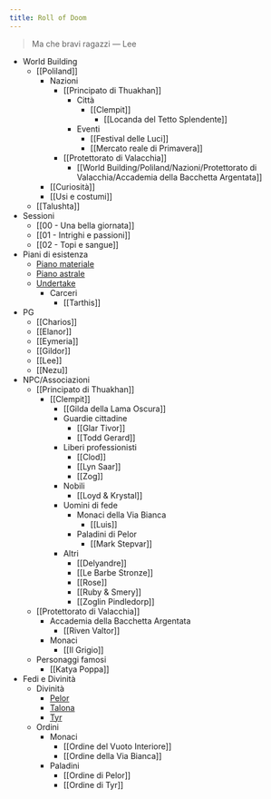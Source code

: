 ```yaml
---
title: Roll of Doom
---
```

>Ma che bravi ragazzi
>— Lee

- World Building
	- [[Poliland]]
		- Nazioni
			- [[Principato di Thuakhan]]
				- Città
					- [[Clempit]]
						- [[Locanda del Tetto Splendente]]
				- Eventi
					- [[Festival delle Luci]]
					- [[Mercato reale di Primavera]]
			- [[Protettorato di Valacchia]]
				- [[World Building/Poliland/Nazioni/Protettorato di Valacchia/Accademia della Bacchetta Argentata]]
		- [[Curiosità]]
		- [[Usi e costumi]]
	- [[Talushta]]
- Sessioni
	- [[00 - Una bella giornata]]
	- [[01 - Intrighi e passioni]]
	- [[02 - Topi e sangue]]
- Piani di esistenza
	- [Piano materiale](https://forgottenrealms.fandom.com/wiki/Prime_Material_plane)
	- [Piano astrale](https://forgottenrealms.fandom.com/wiki/Astral_Plane)
	- [Undertake](https://forgottenrealms.fandom.com/wiki/Underdark)
		- Carceri
			- [[Tarthis]]
- PG
	- [[Charios]]
	- [[Elanor]]
	- [[Eymeria]]
	- [[Gildor]]
	- [[Lee]]
	- [[Nezu]]
- NPC/Associazioni
	- [[Principato di Thuakhan]]
		- [[Clempit]]
			- [[Gilda della Lama Oscura]]
			- Guardie cittadine
				- [[Glar Tivor]]
				- [[Todd Gerard]]
			- Liberi professionisti
				- [[Clod]]
				- [[Lyn Saar]]
				- [[Zog]]
			- Nobili
				- [[Loyd & Krystal]]
			- Uomini di fede
				- Monaci della Via Bianca
					- [[Luis]]
				- Paladini di Pelor
					- [[Mark Stepvar]]
			- Altri
				- [[Delyandre]]
				- [[Le Barbe Stronze]]
				- [[Rose]]
				- [[Ruby & Smery]]
				- [[Zoglin Pindledorp]]
	- [[Protettorato di Valacchia]]
		- Accademia della Bacchetta Argentata
			- [[Riven Valtor]]
		- Monaci
			- [[Il Grigio]]
	- Personaggi famosi
		- [[Katya Poppa]]
- Fedi e Divinità
	- Divinità
		- [Pelor](https://forgottenrealms.fandom.com/wiki/Pelor)
		- [Talona](https://forgottenrealms.fandom.com/wiki/Talona)
		- [Tyr](https://forgottenrealms.fandom.com/wiki/Tyr)
	- Ordini
		- Monaci
			- [[Ordine del Vuoto Interiore]]
			- [[Ordine della Via Bianca]]
		- Paladini
			- [[Ordine di Pelor]]
			- [[Ordine di Tyr]]